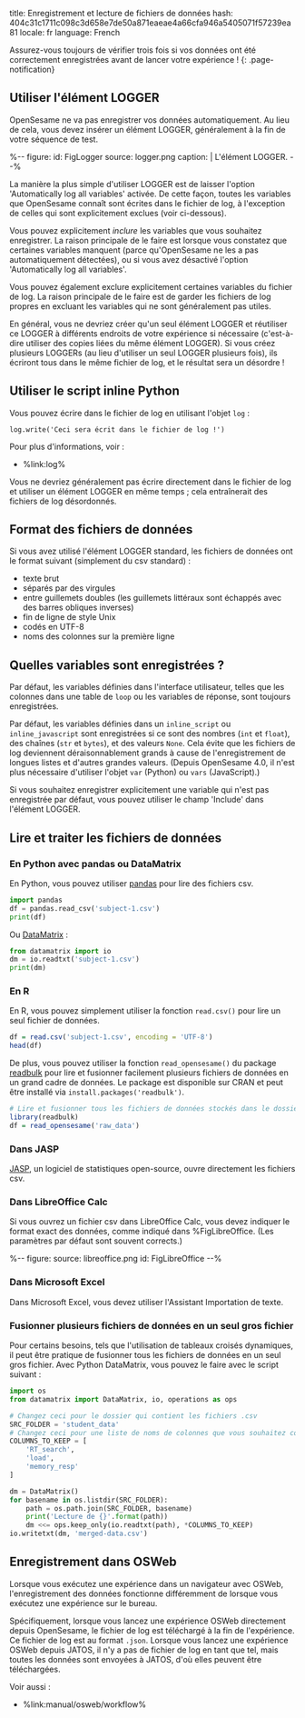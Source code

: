 title: Enregistrement et lecture de fichiers de données
hash: 404c31c1711c098c3d658e7de50a871eaeae4a66cfa946a5405071f57239ea81
locale: fr
language: French

Assurez-vous toujours de vérifier trois fois si vos données ont été correctement enregistrées avant de lancer votre expérience !
{: .page-notification}


## Utiliser l'élément LOGGER

OpenSesame ne va pas enregistrer vos données automatiquement. Au lieu de cela, vous devez insérer un élément LOGGER, généralement à la fin de votre séquence de test.

%--
figure:
 id: FigLogger
 source: logger.png
 caption: |
  L'élément LOGGER.
--%

La manière la plus simple d'utiliser LOGGER est de laisser l'option 'Automatically log all variables' activée. De cette façon, toutes les variables que OpenSesame connaît sont écrites dans le fichier de log, à l'exception de celles qui sont explicitement exclues (voir ci-dessous).

Vous pouvez explicitement *inclure* les variables que vous souhaitez enregistrer. La raison principale de le faire est lorsque vous constatez que certaines variables manquent (parce qu'OpenSesame ne les a pas automatiquement détectées), ou si vous avez désactivé l'option 'Automatically log all variables'.

Vous pouvez également exclure explicitement certaines variables du fichier de log. La raison principale de le faire est de garder les fichiers de log propres en excluant les variables qui ne sont généralement pas utiles.

En général, vous ne devriez créer qu'un seul élément LOGGER et réutiliser ce LOGGER à différents endroits de votre expérience si nécessaire (c'est-à-dire utiliser des copies liées du même élément LOGGER). Si vous créez plusieurs LOGGERs (au lieu d'utiliser un seul LOGGER plusieurs fois), ils écriront tous dans le même fichier de log, et le résultat sera un désordre !

## Utiliser le script inline Python

Vous pouvez écrire dans le fichier de log en utilisant l'objet `log` :

~~~ .python
log.write('Ceci sera écrit dans le fichier de log !')
~~~

Pour plus d'informations, voir :

- %link:log%

Vous ne devriez généralement pas écrire directement dans le fichier de log et utiliser un élément LOGGER en même temps ; cela entraînerait des fichiers de log désordonnés.

## Format des fichiers de données

Si vous avez utilisé l'élément LOGGER standard, les fichiers de données ont le format suivant (simplement du csv standard) :

- texte brut
- séparés par des virgules
- entre guillemets doubles (les guillemets littéraux sont échappés avec des barres obliques inverses)
- fin de ligne de style Unix
- codés en UTF-8
- noms des colonnes sur la première ligne

## Quelles variables sont enregistrées ?

Par défaut, les variables définies dans l'interface utilisateur, telles que les colonnes dans une table de `loop` ou les variables de réponse, sont toujours enregistrées.

Par défaut, les variables définies dans un `inline_script` ou `inline_javascript` sont enregistrées si ce sont des nombres (`int` et `float`), des chaînes (`str` et `bytes`), et des valeurs `None`. Cela évite que les fichiers de log deviennent déraisonnablement grands à cause de l'enregistrement de longues listes et d'autres grandes valeurs. (Depuis OpenSesame 4.0, il n'est plus nécessaire d'utiliser l'objet `var` (Python) ou `vars` (JavaScript).)

Si vous souhaitez enregistrer explicitement une variable qui n'est pas enregistrée par défaut, vous pouvez utiliser le champ 'Include' dans l'élément LOGGER.


## Lire et traiter les fichiers de données

### En Python avec pandas ou DataMatrix

En Python, vous pouvez utiliser [pandas](http://pandas.pydata.org/) pour lire des fichiers csv.

```python
import pandas
df = pandas.read_csv('subject-1.csv')
print(df)
```

Ou [DataMatrix](https://datamatrix.cogsci.nl/) :

```python
from datamatrix import io
dm = io.readtxt('subject-1.csv')
print(dm)
```

### En R

En R, vous pouvez simplement utiliser la fonction `read.csv()` pour lire un seul fichier de données.

~~~ .R
df = read.csv('subject-1.csv', encoding = 'UTF-8')
head(df)
~~~

De plus, vous pouvez utiliser la fonction `read_opensesame()` du package [readbulk](https://github.com/pascalkieslich/readbulk) pour lire et fusionner facilement plusieurs fichiers de données en un grand cadre de données. Le package est disponible sur CRAN et peut être installé via `install.packages('readbulk')`.

~~~ .R
# Lire et fusionner tous les fichiers de données stockés dans le dossier 'raw_data'
library(readbulk)
df = read_opensesame('raw_data')
~~~

### Dans JASP

[JASP](http://jasp-stats.org/), un logiciel de statistiques open-source, ouvre directement les fichiers csv.

### Dans LibreOffice Calc

Si vous ouvrez un fichier csv dans LibreOffice Calc, vous devez indiquer le format exact des données, comme indiqué dans %FigLibreOffice. (Les paramètres par défaut sont souvent corrects.)

%--
figure:
 source: libreoffice.png
 id: FigLibreOffice
--%

### Dans Microsoft Excel

Dans Microsoft Excel, vous devez utiliser l'Assistant Importation de texte.

### Fusionner plusieurs fichiers de données en un seul gros fichier

Pour certains besoins, tels que l'utilisation de tableaux croisés dynamiques, il peut être pratique de fusionner tous les fichiers de données en un seul gros fichier. Avec Python DataMatrix, vous pouvez le faire avec le script suivant :

```python
import os
from datamatrix import DataMatrix, io, operations as ops

# Changez ceci pour le dossier qui contient les fichiers .csv
SRC_FOLDER = 'student_data'
# Changez ceci pour une liste de noms de colonnes que vous souhaitez conserver
COLUMNS_TO_KEEP = [
    'RT_search',
    'load',
    'memory_resp'
]

dm = DataMatrix()
for basename in os.listdir(SRC_FOLDER):
    path = os.path.join(SRC_FOLDER, basename)
    print('Lecture de {}'.format(path))
    dm <<= ops.keep_only(io.readtxt(path), *COLUMNS_TO_KEEP)
io.writetxt(dm, 'merged-data.csv')
```

## Enregistrement dans OSWeb

Lorsque vous exécutez une expérience dans un navigateur avec OSWeb, l'enregistrement des données fonctionne différemment de lorsque vous exécutez une expérience sur le bureau.

Spécifiquement, lorsque vous lancez une expérience OSWeb directement depuis OpenSesame, le fichier de log est téléchargé à la fin de l'expérience. Ce fichier de log est au format `.json`. Lorsque vous lancez une expérience OSWeb depuis JATOS, il n'y a pas de fichier de log en tant que tel, mais toutes les données sont envoyées à JATOS, d'où elles peuvent être téléchargées.

Voir aussi :

- %link:manual/osweb/workflow%

[libreoffice]: http://www.libreoffice.org/
[openoffice]: http://www.openoffice.org/
[gnumeric]: http://projects.gnome.org/gnumeric/
[log-func]: /python/inline-script/#inline_script.log
[codecs]: http://docs.python.org/2/library/codecs.html
[ppa]: https://launchpad.net/~smathot/+archive/cogscinl/